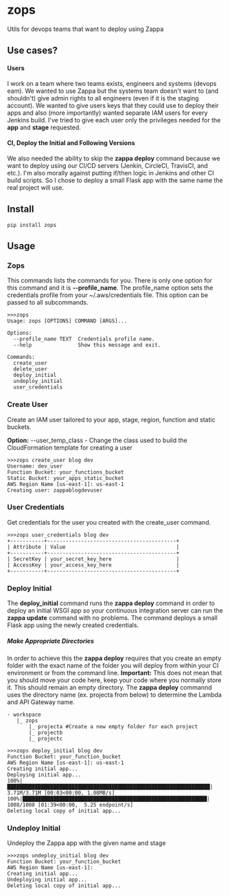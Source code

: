 # zops
Utils for devops teams that want to deploy using Zappa

## Use cases?

#### Users
I work on a team where two teams exists, engineers and systems (devops eam). We wanted to use Zappa but the systems team doesn't want to (and shouldn't) give admin rights to all engineers (even if it is the staging account). We wanted to give users keys that they could use to deploy their apps and also (more importantly) wanted separate IAM users for every Jenkins build. I've tried to give each user only the privileges needed for the **app** and **stage** requested.

#### CI, Deploy the Initial and Following Versions

We also needed the ability to skip the **zappa deploy** command because we want to deploy using our CI/CD servers (Jenkin, CircleCI, TravisCI, and etc.). I'm also morally against putting if/then logic in Jenkins and other CI build scripts.
So I chose to deploy a small Flask app with the same name the real project will use.

## Install

```
pip install zops
```

## Usage

### Zops

This commands lists the commands for you. There is only one option for this command and it is **--profile_name**. The profile_name option sets the credentials profile from your ~/.aws/credentials file. This option can be passed to all subcommands.
```
>>>zops
Usage: zops [OPTIONS] COMMAND [ARGS]...

Options:
  --profile_name TEXT  Credentials profile name.
  --help               Show this message and exit.

Commands:
  create_user
  delete_user
  deploy_initial
  undeploy_initial
  user_credentials
```

### Create User

Create an IAM user tailored to your app, stage, region, function and static buckets.

**Option:** --user_temp_class - Change the class used to build the CloudFormation template for creating a user
```
>>>zops create_user blog dev
Username: dev_user
Function Bucket: your_functions_bucket
Static Bucket: your_apps_static_bucket
AWS Region Name [us-east-1]: us-east-1
Creating user: zappablogdevuser
```

### User Credentials

Get credentials for the user you created with the create_user command.

```
>>>zops user_credentials blog dev
+-----------+------------------------------------------+
| Attribute | Value                                    |
+-----------+------------------------------------------+
| SecretKey | your_secret_key_here                     |
| AccessKey | your_access_key_here                     |
+-----------+------------------------------------------+

```

### Deploy Initial


The **deploy_initial** command runs the **zappa deploy** command in order to deploy an initial WSGI app so your continuous integration server can run the **zappa update** command with no problems. The command deploys a small Flask app using the newly created credentials.

##### Make Appropriate Directories

In order to achieve this the **zappa deploy** requires that you create an empty folder with the exact name of the folder you will deploy from within your CI environment or from the command line. **Important:** This does not mean that you should move your code here, keep your code where you normally store it. This should remain an empty directory. The **zappa deploy** commannd uses the directory name (ex. projecta from below) to determine the Lambda and API Gateway name.
 ```
- workspace
    |_ zops
        |_ projecta #Create a new empty folder for each project
        |_ projectb
        |_ projectc

 ```

```
>>>zops deploy_initial blog dev
Function Bucket: your_function_bucket
AWS Region Name [us-east-1]: us-east-1
Creating initial app...
Deploying initial app...
100%|██████████████████████████████████████████████████████████████████| 3.71M/3.71M [00:03<00:00, 1.08MB/s]
100%|████████████████████████████████████████████████████████████| 1008/1008 [01:39<00:00,  5.25 endpoint/s]
Deleting local copy of initial app...

```

### Undeploy Initial

Undeploy the Zappa app with the given name and stage

```
>>>zops undeploy_initial blog dev
Function Bucket: your_function_bucket
AWS Region Name [us-east-1]:
Creating initial app...
Undeploying initial app...
Deleting local copy of initial app...
```

